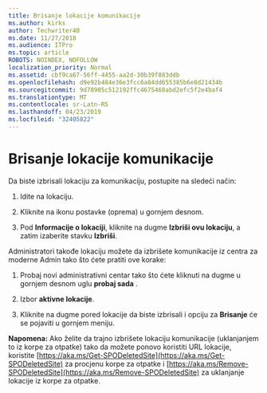 ```yaml
---
title: Brisanje lokacije komunikacije
ms.author: kirks
author: Techwriter40
ms.date: 11/27/2018
ms.audience: ITPro
ms.topic: article
ROBOTS: NOINDEX, NOFOLLOW
localization_priority: Normal
ms.assetid: cbf9ca67-56ff-4455-aa2d-30b39f883ddb
ms.openlocfilehash: d9e92b484e36e3fcc6a84dd655385b6e8d21434b
ms.sourcegitcommit: 9d78905c512192ffc4675468abd2efc5f2e4baf4
ms.translationtype: MT
ms.contentlocale: sr-Latn-RS
ms.lasthandoff: 04/23/2019
ms.locfileid: "32405822"
---
```

# <a name="delete-a-communication-site"></a>Brisanje lokacije komunikacije

Da biste izbrisali lokaciju za komunikaciju, postupite na sledeći način: 
  
1. Idite na lokaciju. 
  
2. Kliknite na ikonu postavke (oprema) u gornjem desnom. 
  
3. Pod **Informacije o lokaciji**, kliknite na dugme **Izbriši ovu lokaciju**, a zatim izaberite stavku **Izbriši**. 
  
Administratori takođe lokaciju možete da izbrišete komunikacije iz centra za moderne Admin tako što ćete pratiti ove korake: 
  
1. Probaj novi administrativni centar tako što ćete kliknuti na dugme u gornjem desnom uglu **probaj sada** . 
  
2. Izbor **aktivne lokacije**. 
  
3. Kliknite na dugme pored lokacije da biste izbrisali i opciju za **Brisanje** će se pojaviti u gornjem meniju. 
  
 **Napomena:** Ako želite da trajno izbrišete lokaciju komunikacije (uklanjanjem to iz korpe za otpatke) tako da možete ponovo koristiti URL lokacije, koristite [https://aka.ms/Get-SPODeletedSite](https://aka.ms/Get-SPODeletedSite) za procjenu korpe za otpatke i [https://aka.ms/Remove-SPODeletedSite](https://aka.ms/Remove-SPODeletedSite) za uklanjanje lokacije iz korpe za otpatke. 
  


